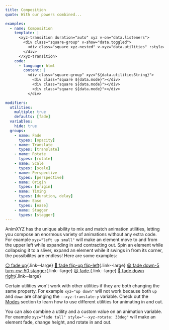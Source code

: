 ```yaml
---
title: Composition
quote: With our powers combined...

examples:
  - name: Composition
    template: |
      <xyz-transition duration="auto" xyz v-on="data.listeners">
        <div class="square-group" v-show="data.toggled">
          <div class="square xyz-nested" v-xyz="data.utilities" :style="data.variables" v-for="index in 3" :key="index"></div>
        </div>
      </xyz-transition>
    code:
      - language: html
        content: |
          <div class="square-group" xyz="${data.utilitiesString}">
            <div class="square ${data.mode}"></div>
            <div class="square ${data.mode}"></div>
            <div class="square ${data.mode}"></div>
          </div>

modifiers:
  utilities:
    multiple: true
    defaults: [fade]
  variables:
    hide: true
  groups:
    - name: Fade
      types: [opacity]
    - name: Translate
      types: [translate]
    - name: Rotate
      types: [rotate]
    - name: Scale
      types: [scale]
    - name: Perspective
      types: [perspective]
    - name: Origin
      types: [origin]
    - name: Timing
      types: [duration, delay]
    - name: Ease
      types: [ease]
    - name: Stagger
      types: [stagger]
---
```


AnimXYZ has the unique ability to mix and match animation utilities, letting you compose an enormous variety of animations without any extra code. For example `xyz="left up small"` will make an element move to and from the upper left while expanding in and contracting out. Spin an element while collapsing it to a sliver, expand an element while it swings in from its corner, the possibilites are endless! Here are some examples:

[😐 fade up](?tab=examples&utilities=fade,up#composition){.link--large}
[🙂 fade flip-up flip-left](?tab=examples&utilities=fade,flip-up,flip-left#composition){.link--large}
[😀 fade down-5 turn-cw-50 stagger](?tab=examples&utilities=fade,down-5,turn-cw-50,stagger#composition){.link--large}
[😃 fade ](?tab=examples&utilities=fade,down,right#composition){.link--large}
[🤪 fade down right](?tab=examples&utilities=fade,down,right#composition){.link--large}

Certain utilities won't work with other utilities if they are both changing the same property. For example `xyz="up down"` will not work because both `up` and `down` are changing the `--xyz-translate-y` variable. Check out the [Modes](#modes) section to learn how to use different utilities for animating in and out.

You can also combine a utility and a custom value on an animation variable. For example `xyz="fade tall" style="--xyz-rotate: 33deg"` will make an element fade, change height, and rotate in and out.
